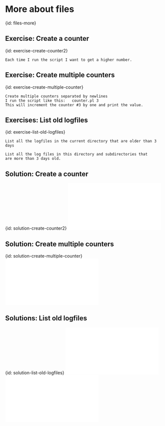 # More about files
{id: files-more}

## Exercise: Create a counter
{id: exercise-create-counter2}

```
Each time I run the script I want to get a higher number.
```


## Exercise: Create multiple counters
{id: exercise-create-multiple-counter}

```
Create multiple counters separated by newlines
I run the script like this:   counter.pl 3
This will increment the counter #3 by one and print the value.
```


## Exercises: List old logfiles
{id: exercise-list-old-logfiles}

```
List all the logfiles in the current directory that are older than 3 days
```

```
List all the log files in this directory and subdirectories that
are more than 3 days old.
```



## Solution: Create a counter
{id: solution-create-counter2}
![](examples/files/counter.pl)


## Solution: Create multiple counters
{id: solution-create-multiple-counter}
![](examples/files/multiple_counter.pl)


## Solutions: List old logfiles
{id: solution-list-old-logfiles}
![](examples/shell/logfiles_older_than3days.txt)
![](examples/shell/list_old_log_files.pl)







